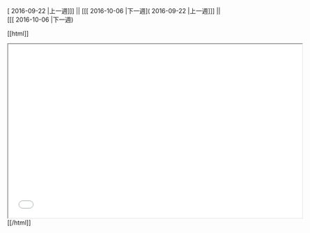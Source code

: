 [ 2016-09-22 |上一週]]] || [[[ 2016-10-06 |下一週]( 2016-09-22 |上一週]]] || [[[ 2016-10-06 |下一週)



[[html]]
<iframe src='<http://pad.hackingthursday.org>  ?showControls=true&showChat=true&showLineNumbers=true&useMonospaceFont=false' width=675 height=400></iframe>
[[/html]]